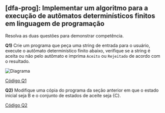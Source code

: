 ## [dfa-prog]: Implementar um algoritmo para a execução de autômatos determinísticos finitos em linguagem de programação

Resolva as duas questões para demonstrar competência.

**Q1)** Crie um programa que peça uma string de entrada para o usuário, execute o autômato determinístico finito abaixo, verifique se a string é aceita ou não pelo autômato e imprima `Aceito` ou `Rejeitado` de acordo com o resultado.

![Diagrama](../../../arquivos/dfa-prog-q1.svg)

[Código Q1](https://github.com/MatheusEstanislau/exercicios/blob/master/respostas/dfa-prog/q1.py)

**Q2)** Modifique uma cópia do programa da seção anterior em que o estado inicial seja B e o conjunto de estados de aceite seja {C}.

[Código Q2](https://github.com/MatheusEstanislau/exercicios/blob/master/respostas/dfa-prog/q2.py)